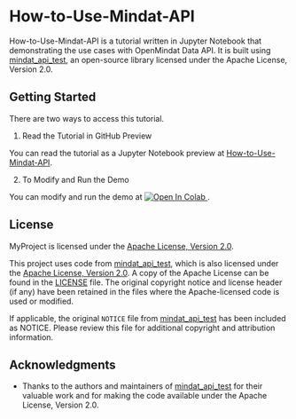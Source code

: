 # How-to-Use-Mindat-API

How-to-Use-Mindat-API is a tutorial written in Jupyter Notebook that demonstrating the use cases with OpenMindat Data API. It is built using [mindat_api_test](https://github.com/jolyonralph/mindat_api_test), an open-source library licensed under the Apache License, Version 2.0.

## Getting Started

There are two ways to access this tutorial.

1. Read the Tutorial in GitHub Preview

You can read the tutorial as a Jupyter Notebook preview at [How-to-Use-Mindat-API](https://github.com/ChuBL/How-to-Use-Mindat-API/blob/main/How_to_Use_Mindat_API.ipynb). 

2. To Modify and Run the Demo

You can modify and run the demo at <a target="_blank" href="https://colab.research.google.com/github/ChuBL/How-to-Use-Mindat-API/blob/main/How_to_Use_Mindat_API.ipynb">
  <img src="https://colab.research.google.com/assets/colab-badge.svg" alt="Open In Colab"/>
</a>.


## License

MyProject is licensed under the [Apache License, Version 2.0](LICENSE).

This project uses code from [mindat_api_test](https://github.com/jolyonralph/mindat_api_test), which is also licensed under the [Apache License, Version 2.0](http://www.apache.org/licenses/LICENSE-2.0). A copy of the Apache License can be found in the [LICENSE](LICENSE) file. The original copyright notice and license header (if any) have been retained in the files where the Apache-licensed code is used or modified.

If applicable, the original `NOTICE` file from [mindat_api_test](https://github.com/jolyonralph/mindat_api_test) has been included as NOTICE. Please review this file for additional copyright and attribution information.

## Acknowledgments

- Thanks to the authors and maintainers of [mindat_api_test](https://github.com/jolyonralph/mindat_api_test) for their valuable work and for making the code available under the Apache License, Version 2.0.

